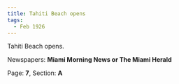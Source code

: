 ```yaml
---  
title: Tahiti Beach opens  
tags:  
  - Feb 1926  
---  
```

  
Tahiti Beach opens.  
  
Newspapers: **Miami Morning News or The Miami Herald**  
  
Page: **7**, Section: **A** 
